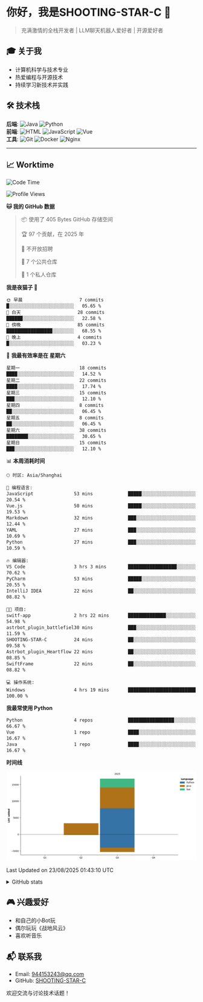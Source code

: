 # 你好，我是SHOOTING-STAR-C 👋 
> 充满激情的全栈开发者 | LLM聊天机器人爱好者 | 开源爱好者 

## 🎓 关于我
- 计算机科学与技术专业
- 热爱编程与开源技术
- 持续学习新技术并实践

## 🛠️ 技术栈
**后端**: ![Java](https://img.shields.io/badge/Java-熟练-blue) ![Python](https://img.shields.io/badge/Python-掌握-green)  
**前端**: ![HTML](https://img.shields.io/badge/HTML-熟练-blue) ![JavaScript](https://img.shields.io/badge/JavaScript-熟练-blue) ![Vue](https://img.shields.io/badge/Vue.js-熟练-blue)  
**工具**: ![Git](https://img.shields.io/badge/Git-熟练-blue) ![Docker](https://img.shields.io/badge/Docker-掌握-green) ![Nginx](https://img.shields.io/badge/Nginx-熟练-blue)  

-------
## 📈 Worktime
<!--START_SECTION:waka-->
![Code Time](http://img.shields.io/badge/Code%20Time-25%20hrs%203%20mins-blue)

![Profile Views](http://img.shields.io/badge/%E4%B8%AA%E4%BA%BA%E8%B5%84%E6%96%99%E8%A7%82%E7%9C%8B%E6%AC%A1%E6%95%B0-47-blue)

**🐱 我的 GitHub 数据** 

> 📦  使用了 405 Bytes GitHub 存储空间 
 > 
> 🏆 97 个贡献，在 2025 年
 > 
> 🚫 不开放招聘
 > 
> 📜 7 个公共仓库 
 > 
> 🔑 1 个私人仓库 
 > 
**我是夜猫子 🦉** 

```text
🌞 早晨                     7 commits           █░░░░░░░░░░░░░░░░░░░░░░░░   05.65 % 
🌆 白天                     28 commits          ██████░░░░░░░░░░░░░░░░░░░   22.58 % 
🌃 傍晚                     85 commits          █████████████████░░░░░░░░   68.55 % 
🌙 晚上                     4 commits           █░░░░░░░░░░░░░░░░░░░░░░░░   03.23 % 
```
📅 **我最有效率是在 星期六** 

```text
星期一                      18 commits          ████░░░░░░░░░░░░░░░░░░░░░   14.52 % 
星期二                      22 commits          ████░░░░░░░░░░░░░░░░░░░░░   17.74 % 
星期三                      15 commits          ███░░░░░░░░░░░░░░░░░░░░░░   12.10 % 
星期四                      8 commits           ██░░░░░░░░░░░░░░░░░░░░░░░   06.45 % 
星期五                      8 commits           ██░░░░░░░░░░░░░░░░░░░░░░░   06.45 % 
星期六                      38 commits          ████████░░░░░░░░░░░░░░░░░   30.65 % 
星期日                      15 commits          ███░░░░░░░░░░░░░░░░░░░░░░   12.10 % 
```


📊 **本周消耗时间** 

```text
🕑︎ 时区: Asia/Shanghai

💬 编程语言: 
JavaScript               53 mins             █████░░░░░░░░░░░░░░░░░░░░   20.54 % 
Vue.js                   50 mins             █████░░░░░░░░░░░░░░░░░░░░   19.53 % 
Markdown                 32 mins             ███░░░░░░░░░░░░░░░░░░░░░░   12.44 % 
YAML                     27 mins             ███░░░░░░░░░░░░░░░░░░░░░░   10.69 % 
Python                   27 mins             ███░░░░░░░░░░░░░░░░░░░░░░   10.59 % 

🔥 编辑器: 
VS Code                  3 hrs 3 mins        ██████████████████░░░░░░░   70.62 % 
PyCharm                  53 mins             █████░░░░░░░░░░░░░░░░░░░░   20.55 % 
IntelliJ IDEA            22 mins             ██░░░░░░░░░░░░░░░░░░░░░░░   08.82 % 

🐱‍💻 项目: 
switf-app                2 hrs 22 mins       ██████████████░░░░░░░░░░░   54.98 % 
astrbot_plugin_battlefiel30 mins             ███░░░░░░░░░░░░░░░░░░░░░░   11.59 % 
SHOOTING-STAR-C          24 mins             ██░░░░░░░░░░░░░░░░░░░░░░░   09.58 % 
Astrbot_plugin_Heartflow 22 mins             ██░░░░░░░░░░░░░░░░░░░░░░░   08.85 % 
SwiftFrame               22 mins             ██░░░░░░░░░░░░░░░░░░░░░░░   08.82 % 

💻 操作系统: 
Windows                  4 hrs 19 mins       █████████████████████████   100.00 % 
```

**我最常使用 Python** 

```text
Python                   4 repos             █████████████████░░░░░░░░   66.67 % 
Vue                      1 repo              ████░░░░░░░░░░░░░░░░░░░░░   16.67 % 
Java                     1 repo              ████░░░░░░░░░░░░░░░░░░░░░   16.67 % 
```



**时间线**

![Lines of Code chart](https://raw.githubusercontent.com/SHOOTING-STAR-C/SHOOTING-STAR-C/main/assets/bar_graph.png)


 Last Updated on 23/08/2025 01:43:10 UTC
<!--END_SECTION:waka-->

<details>
<summary>GitHub stats</summary>

## GitHub stats
[![GitHub stats](https://github-readme-stats.vercel.app/api?username=SHOOTING-STAR-C&show_icons=true&theme=default)](https://github.com/SHOOTING-STAR-C)

</details>

## 🎮 兴趣爱好
- 和自己的小Bot玩
- 偶尔玩玩《战地风云》
- 喜欢听音乐

## 📬 联系我
- Email: 944153243@qq.com
- GitHub: [SHOOTING-STAR-C](https://github.com/SHOOTING-STAR-C)

欢迎交流与讨论技术话题！
